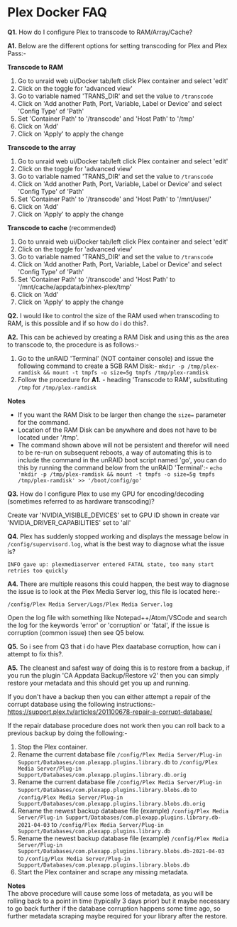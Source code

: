 # **Plex Docker FAQ**

**Q1.** How do I configure Plex to transcode to RAM/Array/Cache?

**A1.** Below are the different options for setting transcoding for Plex and Plex Pass:-

**Transcode to RAM**

1. Go to unraid web ui/Docker tab/left click Plex container and select 'edit'
2. Click on the toggle for 'advanced view'
3. Go to variable named 'TRANS_DIR' and set the value to ```/transcode```
4. Click on 'Add another Path, Port, Variable, Label or Device' and select 'Config Type' of 'Path'
5. Set 'Container Path' to '/transcode' and 'Host Path' to '/tmp'
6. Click on 'Add'
7. Click on 'Apply' to apply the change

**Transcode to the array** 

1. Go to unraid web ui/Docker tab/left click Plex container and select 'edit'
2. Click on the toggle for 'advanced view'
3. Go to variable named 'TRANS_DIR' and set the value to ```/transcode```
4. Click on 'Add another Path, Port, Variable, Label or Device' and select 'Config Type' of 'Path'
5. Set 'Container Path' to '/transcode' and 'Host Path' to '/mnt/user/<share name to store transcodes>'
6. Click on 'Add'
7. Click on 'Apply' to apply the change

**Transcode to cache** (recommended)

1. Go to unraid web ui/Docker tab/left click Plex container and select 'edit'
2. Click on the toggle for 'advanced view'
3. Go to variable named 'TRANS_DIR' and set the value to ```/transcode```
4. Click on 'Add another Path, Port, Variable, Label or Device' and select 'Config Type' of 'Path'
5. Set 'Container Path' to '/transcode' and 'Host Path' to '/mnt/cache/appdata/binhex-plex/tmp'
6. Click on 'Add'
7. Click on 'Apply' to apply the change

**Q2.** I would like to control the size of the RAM used when transcoding to RAM, is this possible and if so how do i do this?.

**A2.** This can be achieved by creating a RAM Disk and using this as the area to transcode to, the procedure is as follows:-

1. Go to the unRAID 'Terminal' (NOT container console) and issue the following command to create a 5GB RAM Disk:-
```mkdir -p /tmp/plex-ramdisk && mount -t tmpfs -o size=5g tmpfs /tmp/plex-ramdisk```
2. Follow the procedure for **A1.** - heading 'Transcode to RAM', substituting ```/tmp``` for ```/tmp/plex-ramdisk```

**Notes**  
- If you want the RAM Disk to be larger then change the ```size=``` parameter for the command.
- Location of the RAM Disk can be anywhere and does not have to be located under '/tmp'.
- The command shown above will not be persistent and therefor will need to be re-run on subsequent reboots, a way of automating this is to include the command in the unRAID boot script named 'go', you can do this by running the command below from the unRAID 'Terminal':-
```echo 'mkdir -p /tmp/plex-ramdisk && mount -t tmpfs -o size=5g tmpfs /tmp/plex-ramdisk' >> '/boot/config/go'```

**Q3.** How do I configure Plex to use my GPU for encoding/decoding (sometimes referred to as hardware transcoding)?

Create var 'NVIDIA_VISIBLE_DEVICES' set to GPU ID shown in 
create var 'NVIDIA_DRIVER_CAPABILITIES' set to 'all'

**Q4.** Plex has suddenly stopped working and displays the message below in ```/config/supervisord.log```, what is the best way to diagnose what the issue is?
```
INFO gave up: plexmediaserver entered FATAL state, too many start retries too quickly
```

**A4.** There are multiple reasons this could happen, the best way to diagnose the issue is to look at the Plex Media Server log, this file is located here:-
```
/config/Plex Media Server/Logs/Plex Media Server.log
```
Open the log file with something like Notepad++/Atom/VSCode and search the log for the keywords 'error' or 'corruption' or 'fatal', if the issue is corruption (common issue) then see Q5 below.

**Q5.** So i see from Q3 that i do have Plex daatabase corruption, how can i attempt to fix this?.

**A5.** The cleanest and safest way of doing this is to restore from a backup, if you run the plugin 'CA Appdata Backup/Restore v2' then you can simply restore your metadata and this should get you up and running.

If you don't have a backup then you can either attempt a repair of the corrupt database using the following instructions:- 
https://support.plex.tv/articles/201100678-repair-a-corrupt-database/

If the repair database procedure does not work then you can roll back to a previous backup by doing the following:-

1. Stop the Plex container.
2. Rename the current database file ```/config/Plex Media Server/Plug-in Support/Databases/com.plexapp.plugins.library.db``` to ```/config/Plex Media Server/Plug-in Support/Databases/com.plexapp.plugins.library.db.orig```
3. Rename the current database file ```/config/Plex Media Server/Plug-in Support/Databases/com.plexapp.plugins.library.blobs.db``` to ```/config/Plex Media Server/Plug-in Support/Databases/com.plexapp.plugins.library.blobs.db.orig```
4. Rename the newest backup database file (example) ```/config/Plex Media Server/Plug-in Support/Databases/com.plexapp.plugins.library.db-2021-04-03``` to ```/config/Plex Media Server/Plug-in Support/Databases/com.plexapp.plugins.library.db```
5. Rename the newest backup database file (example) ```/config/Plex Media Server/Plug-in Support/Databases/com.plexapp.plugins.library.blobs.db-2021-04-03``` to ```/config/Plex Media Server/Plug-in Support/Databases/com.plexapp.plugins.library.blobs.db```
6. Start the Plex container and scrape any missing metadata.

**Notes**  
The above procedure will cause some loss of metadata, as you will be rolling back to a point in time (typically 3 days prior) but it maybe necessary to go back further if the database corruption happens some time ago, so further metadata scraping maybe required for your library after the restore.
